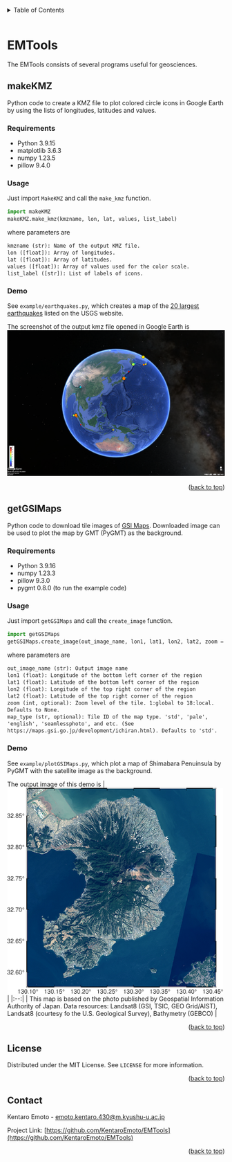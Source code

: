 <a name="readme-top"></a>
<!-- TABLE OF CONTENTS -->
<details>
  <summary>Table of Contents</summary>
  <ol>
    <li>
      <a href="#emtools">EMTools</a>
      <ul>
        <li><a href="#makekmz">makeKMZ</a></li>
        <li><a href="#getgsimaps">getGSIMaps</a></li>
      </ul>
    </li>
    <li><a href="#license">License</a></li>
    <li><a href="#contact">Contact</a></li>
  </ol>
</details>

<br>

<!-- ABOUT THE PROJECT -->
# EMTools

The EMTools consists of several programs useful for geosciences.

## makeKMZ
Python code to create a KMZ file to plot colored circle icons in Google Earth by using the lists of longitudes, latitudes and values.

### Requirements
- Python 3.9.15
- matplotlib 3.6.3
- numpy 1.23.5
- pillow 9.4.0

### Usage
Just import `MakeKMZ` and call the `make_kmz` function.
```python
import makeKMZ
makeKMZ.make_kmz(kmzname, lon, lat, values, list_label)
```
where parameters are

    kmzname (str): Name of the output KMZ file.
    lon ([float]): Array of longitudes.
    lat ([float]): Array of latitudes.
    values ([float]): Array of values used for the color scale.
    list_label ([str]): List of labels of icons.

### Demo
See `example/earthquakes.py`, which creates a map of the [20 largest earthquakes](https://www.usgs.gov/programs/earthquake-hazards/science/20-largest-earthquakes-world) listed on the USGS website.

The screenshot of the output kmz file opened in Google Earth is 
![Product Name Screen Shot](example/earthquakes_google_earth.png)

<p align="right">(<a href="#readme-top">back to top</a>)</p>


## getGSIMaps
Python code to download tile images of [GSI Maps](https://maps.gsi.go.jp). Downloaded image can be used to plot the map by GMT (PyGMT) as the background.

### Requirements
- Python 3.9.16
- numpy 1.23.3
- pillow 9.3.0
- pygmt 0.8.0 (to run the example code)

### Usage
Just import `getGSIMaps` and call the `create_image` function.
```python
import getGSIMaps
getGSIMaps.create_image(out_image_name, lon1, lat1, lon2, lat2, zoom = None, map_type = 'std'):
```
where parameters are

    out_image_name (str): Output image name
    lon1 (float): Longitude of the bottom left corner of the region
    lat1 (float): Latitude of the bottom left corner of the region
    lon2 (float): Longitude of the top right corner of the region
    lat2 (float): Latitude of the top right corner of the region
    zoom (int, optional): Zoom level of the tile. 1:global to 18:local. Defaults to None.
    map_type (str, optional): Tile ID of the map type. 'std', 'pale', 'english', 'seamlessphoto', and etc. (See https://maps.gsi.go.jp/development/ichiran.html). Defaults to 'std'.
    
### Demo
See `example/plotGSIMaps.py`, which plot a map of Shimabara Penuinsula by PyGMT with the satellite image as the background.

The output image of this demo is 
|![Output map](example/demo_gsimaps.png)|
|:--:| 
| This map is based on the photo published by Geospatial Information Authority of Japan. Data resources: Landsat8 (GSI, TSIC, GEO Grid/AIST), Landsat8 (courtesy fo the U.S. Geological Survey), Bathymetry (GEBCO) |

<p align="right">(<a href="#readme-top">back to top</a>)</p>

<!-- LICENSE -->
## License

Distributed under the MIT License. See `LICENSE` for more information.

<p align="right">(<a href="#readme-top">back to top</a>)</p>



<!-- CONTACT -->
## Contact

Kentaro Emoto - emoto.kentaro.430@m.kyushu-u.ac.jp

Project Link: [https://github.com/KentaroEmoto/EMTools](https://github.com/KentaroEmoto/EMTools)

<p align="right">(<a href="#readme-top">back to top</a>)</p>



